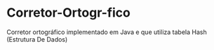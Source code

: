 # Corretor-Ortogr-fico
Corretor ortográfico implementado em Java e que utiliza tabela Hash (Estrutura De Dados)
